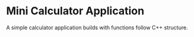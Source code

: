 # Mini Calculator Application
 A simple calculator application builds with functions follow C++ structure.

